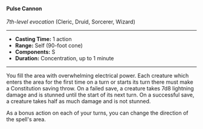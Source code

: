 #### Pulse Cannon
*7th-level evocation* (Cleric, Druid, Sorcerer, Wizard)
___
- **Casting Time:** 1 action
- **Range:** Self (90-foot cone)
- **Components:** S
- **Duration:** Concentration, up to 1 minute
---
You fill the area with overwhelming electrical 
power. Each creature which enters the area for the 
first time on a turn or starts its turn there must 
make a Constitution saving throw. On a failed save, a
creature takes 7d8 lightning damage and is stunned 
until the start of its next turn. On a successful save, 
a creature takes half as much damage and is not 
stunned.

As a bonus action on each of your turns, you can 
change the direction of the spell's area.

